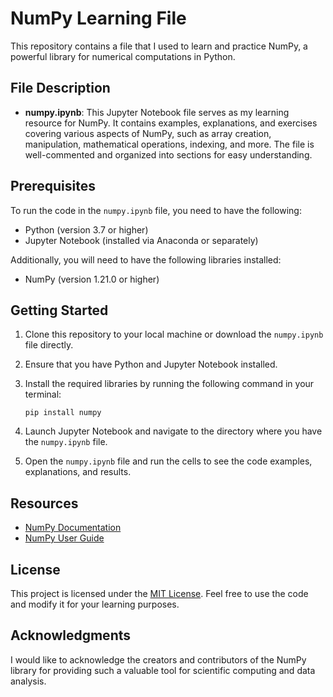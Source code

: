 # NumPy Learning File

This repository contains a file that I used to learn and practice NumPy, a powerful library for numerical computations in Python.

## File Description

- **numpy.ipynb**: This Jupyter Notebook file serves as my learning resource for NumPy. It contains examples, explanations, and exercises covering various aspects of NumPy, such as array creation, manipulation, mathematical operations, indexing, and more. The file is well-commented and organized into sections for easy understanding.

## Prerequisites

To run the code in the `numpy.ipynb` file, you need to have the following:

- Python (version 3.7 or higher)
- Jupyter Notebook (installed via Anaconda or separately)

Additionally, you will need to have the following libraries installed:

- NumPy (version 1.21.0 or higher)

## Getting Started

1. Clone this repository to your local machine or download the `numpy.ipynb` file directly.

2. Ensure that you have Python and Jupyter Notebook installed.

3. Install the required libraries by running the following command in your terminal:

   ```
   pip install numpy
   ```

4. Launch Jupyter Notebook and navigate to the directory where you have the `numpy.ipynb` file.

5. Open the `numpy.ipynb` file and run the cells to see the code examples, explanations, and results.

## Resources

- [NumPy Documentation](https://numpy.org/doc/1.21/)
- [NumPy User Guide](https://numpy.org/doc/1.21/user/index.html)

## License

This project is licensed under the [MIT License](LICENSE). Feel free to use the code and modify it for your learning purposes.

## Acknowledgments

I would like to acknowledge the creators and contributors of the NumPy library for providing such a valuable tool for scientific computing and data analysis.
